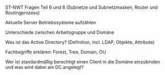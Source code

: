 ST-NWT Fragen Teil 6 und 8 (Subnetze und Subnetzmasken, Router und Routingprozess)

Aktuelle Server Betriebssysteme aufzählen

Unterschiede zwischen Arbeitsgruppe und Domäne

Was ist das Active Directory? (Definition, incl. LDAP, Objekte, Attribute)

Fachbegriffe erklären: Forest, Tree, Domain, OU

Wer ist standardmäßig berechtigt einen Client in die Domäne einzubinden und was wird dabei am DC angelegt?